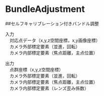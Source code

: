 BundleAdjustment
================
  
##セルフキャリブレーション付きバンドル調整  
  
入力  
　対応点データ（x,y,z空間座標，x,y画像座標）  
　カメラ外部標定要素（並進，回転）  
　カメラ内部標定要素（焦点距離，主点位置）  
  
出力  
　点群座標（x,y,z空間座標）  
　カメラ外部標定要素（並進，回転）  
　カメラ内部標定要素（焦点距離，主点位置）  
　カメラ内部標定要素（レンズ歪み係数）  
  
  
